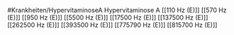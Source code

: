 #Krankheiten/HypervitaminoseA
Hypervitaminose A
[[110 Hz (E)]]
[[570 Hz (E)]]
[[950 Hz (E)]]
[[5500 Hz (E)]]
[[17500 Hz (E)]]
[[137500 Hz (E)]]
[[262500 Hz (E)]]
[[393500 Hz (E)]]
[[775790 Hz (E)]]
[[815700 Hz (E)]]